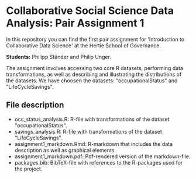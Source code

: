 # Collaborative Social Science Data Analysis: Pair Assignment 1
In this repository you can find the first pair assignment for 'Introduction to Collaborative Data Science' at the Hertie School of Governance.

**Students:** Philipp Ständer and Philip Unger. 

The assignment involves accessing two core R datasets, performing data transformations, as well as describing and illustrating the distributions of the datasets. We have choosen the datasets: "occupationalStatus" and "LifeCycleSavings". 

## File description
- occ_status_analysis.R: R-file with transformations of the dataset "occupationalStatus". 
- savings_analysis.R: R-file with transformations of the dataset "LifeCycleSavings". 
- assignment1_markdown.Rmd: R-markdown that includes the data description as well as graphical elements. 
- assignment1_markdown.pdf: Pdf-rendered version of the markdown-file. 
- packages.bib: BibTeX-file with references to the R-packages used for the project. 
